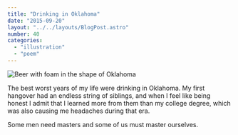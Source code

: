 ```yaml
---
title: "Drinking in Oklahoma"
date: "2015-09-20"
layout: "../../layouts/BlogPost.astro"
number: 40
categories: 
  - "illustration"
  - "poem"
---
```


![Beer with foam in the shape of Oklahoma](/assets/images/Week-39b.jpg)

The best worst years of my life were drinking in Oklahoma. My first hangover had an endless string of siblings, and when I feel like being honest I admit that I learned more from them than my college degree, which was also causing me headaches during that era.

Some men need masters and some of us must master ourselves.

